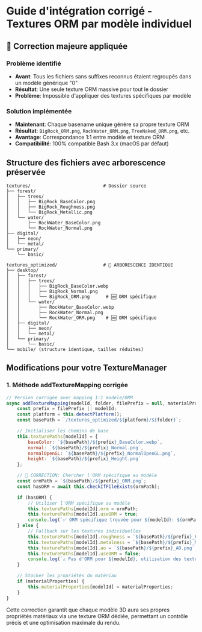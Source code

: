 # Guide d'intégration corrigé - Textures ORM par modèle individuel

## 🔧 Correction majeure appliquée

### Problème identifié
- **Avant**: Tous les fichiers sans suffixes reconnus étaient regroupés dans un modèle générique "0"
- **Résultat**: Une seule texture ORM massive pour tout le dossier
- **Problème**: Impossible d'appliquer des textures spécifiques par modèle

### Solution implémentée
- **Maintenant**: Chaque basename unique génère sa propre texture ORM
- **Résultat**: `BigRock_ORM.png`, `RockWater_ORM.png`, `TreeNaked_ORM.png`, etc.
- **Avantage**: Correspondance 1:1 entre modèle et texture ORM
- **Compatibilité**: 100% compatible Bash 3.x (macOS par défaut)

## Structure des fichiers avec arborescence préservée

```
textures/                           # Dossier source
├── forest/
│   ├── trees/
│   │   ├── BigRock_BaseColor.png
│   │   ├── BigRock_Roughness.png
│   │   └── BigRock_Metallic.png
│   └── water/
│       ├── RockWater_BaseColor.png
│       └── RockWater_Normal.png
├── digital/
│   ├── neon/
│   └── metal/
└── primary/
    └── basic/

textures_optimized/                 # 🎯 ARBORESCENCE IDENTIQUE
├── desktop/
│   ├── forest/
│   │   ├── trees/
│   │   │   ├── BigRock_BaseColor.webp
│   │   │   ├── BigRock_Normal.png
│   │   │   └── BigRock_ORM.png      # 🆕 ORM spécifique
│   │   └── water/
│   │       ├── RockWater_BaseColor.webp
│   │       ├── RockWater_Normal.png
│   │       └── RockWater_ORM.png    # 🆕 ORM spécifique
│   ├── digital/
│   │   ├── neon/
│   │   └── metal/
│   └── primary/
│       └── basic/
└── mobile/ (structure identique, tailles réduites)
```

## Modifications pour votre TextureManager

### 1. Méthode addTextureMapping corrigée

```javascript
// Version corrigée avec mapping 1:1 modèle/ORM
async addTextureMapping(modelId, folder, filePrefix = null, materialProperties = null) {
    const prefix = filePrefix || modelId;
    const platform = this.detectPlatform();
    const basePath = `/textures_optimized/${platform}/${folder}`;

    // Initialiser les chemins de base
    this.texturePaths[modelId] = {
        baseColor: `${basePath}/${prefix}_BaseColor.webp`,
        normal: `${basePath}/${prefix}_Normal.png`,
        normalOpenGL: `${basePath}/${prefix}_NormalOpenGL.png`,
        height: `${basePath}/${prefix}_Height.png`
    };

    // 🔧 CORRECTION: Chercher l'ORM spécifique au modèle
    const ormPath = `${basePath}/${prefix}_ORM.png`;
    const hasORM = await this.checkIfFileExists(ormPath);

    if (hasORM) {
        // Utiliser l'ORM spécifique au modèle
        this.texturePaths[modelId].orm = ormPath;
        this.texturePaths[modelId].useORM = true;
        console.log(`✅ ORM spécifique trouvée pour ${modelId}: ${ormPath}`);
    } else {
        // Fallback sur les textures individuelles
        this.texturePaths[modelId].roughness = `${basePath}/${prefix}_Roughness.png`;
        this.texturePaths[modelId].metalness = `${basePath}/${prefix}_Metallic.png`;
        this.texturePaths[modelId].ao = `${basePath}/${prefix}_AO.png`;
        this.texturePaths[modelId].useORM = false;
        console.log(`⚠️ Pas d'ORM pour ${modelId}, utilisation des textures individuelles`);
    }

    // Stocker les propriétés du matériau
    if (materialProperties) {
        this.materialProperties[modelId] = materialProperties;
    }
}
```

Cette correction garantit que chaque modèle 3D aura ses propres propriétés matériaux via une texture ORM dédiée, permettant un contrôle précis et une optimisation maximale du rendu.
